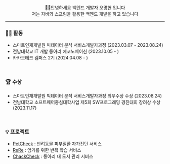 <div align = center>
🙇‍♂️안녕하세요 백엔드 개발자 오명헌 입니다 <br>
저는 자바와 스프링을 활용한 백엔드 개발을 하고 있습니다
</div>

---

### 🙋‍♂️ 활동
- 스마트인재개발원 빅데이터 분석 서비스개발자과정 (2023.03.07 - 2023.08.24) <br>
- 전남대학교 IT 개발 동아리 에코노베이션 (2023.10.05 - )
- 카카오테크 캠퍼스 2기 (2024.04.08 - )
<br>

### 🏆 수상
- 스마트인재개발원 빅데이터 분석 서비스개발자과정 최우수상 수상 (2023.08.24)
- 전남대학교 소프트웨어중심대학사업 제5회 SW프로그래밍 경진대회 장려상 수상 (2023.11.17)
<br>

### 💡 프로젝트
- [PetCheck](https://github.com/jsh0508/PetCheck#readme) : 반려동물 피부질환 자가진단 서비스
- [ReRe](https://github.com/JNU-econovation/ReRe) : 암기를 위한 반복 학습 서비스
- [ChackCheck](https://github.com/JNU-econovation/econo-sigma) : 동아리 내 도서 관리 서비스


